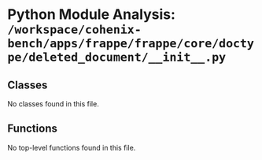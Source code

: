 # Python Module Analysis: `/workspace/cohenix-bench/apps/frappe/frappe/core/doctype/deleted_document/__init__.py`

## Classes

No classes found in this file.


## Functions

No top-level functions found in this file.

